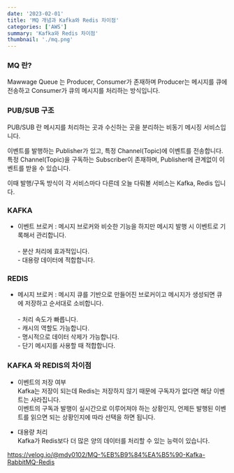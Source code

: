 ```yaml
---
date: '2023-02-01'
title: 'MQ 개념과 Kafka와 Redis 차이점'
categories: ['AWS']
summary: 'Kafka와 Redis 차이점'
thumbnail: './mq.png'
---
```


### MQ 란?

Mawwage Queue 는 Producer, Consumer가 존재하며 Producer는 메시지를 큐에 전송하고 Consumer가 큐의 메시지를 처리하는 방식입니다.

### PUB/SUB 구조

PUB/SUB 란 메시지를 처리하는 곳과 수신하는 곳을 분리하는 비동기 메시징 서비스입니다.

이벤트를 발행하는 Publisher가 있고, 특정 Channel(Topic)에 이벤트를 전송합니다.
특정 Channel(Topic)을 구독하는 Subscriber이 존재하며, Publisher에 관계없이 이벤트를 받을 수 있습니다.

이때 발행/구독 방식이 각 서비스마다 다른데 오늘 다뤄볼 서비스는 Kafka, Redis 입니다.

### KAFKA

- 이벤트 브로커 : 메시지 브로커와 비슷한 기능을 하지만 메시지 발행 시 이벤트로 기록해서 관리합니다.</br></br> - 분산 처리에 효과적입니다.</br> - 대용량 데이터에 적합합니다.</br>

### REDIS

- 메시지 브로커 : 메시지 큐를 기반으로 만들어진 브로커이고 메시지가 생성되면 큐에 저장하고 순서대로 소비합니다.</br>
  </br> - 처리 속도가 빠릅니다. </br> - 캐시의 역할도 가능합니다. </br> - 명시적으로 데이터 삭제가 가능합니다.</br> - 단기 메시지를 사용할 때 적합합니다.

### KAFKA 와 REDIS의 차이점

- 이벤트의 저장 여부</br>
  Kafka는 저장이 되는데 Redis는 저장하지 않기 때문에 구독자가 없다면 해당 이벤트는 사라집니다. </br>
  이벤트의 구독과 발행이 실시간으로 이루어져야 하는 상황인지, 언제든 발행된 이벤트를 읽으면 되는 상황인지에 따라 선택을 하면 됩니다.

- 대용량 처리</br>
  Kafka가 Redis보다 더 많은 양의 데이터를 처리할 수 있는 능력이 있습니다.
  </br>

https://velog.io/@mdy0102/MQ-%EB%B9%84%EA%B5%90-Kafka-RabbitMQ-Redis
